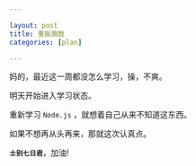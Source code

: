 ```yaml
---

layout: post
title: 重振旗鼓
categories: [plan]

---
```


妈的，最近这一周都没怎么学习，操，不爽。

明天开始进入学习状态。

重新学习 <code>Node.js</code> ，就想着自己从来不知道这东西。

如果不想再从头再来，那就这次认真点。

**`士别七日君`**，加油!
